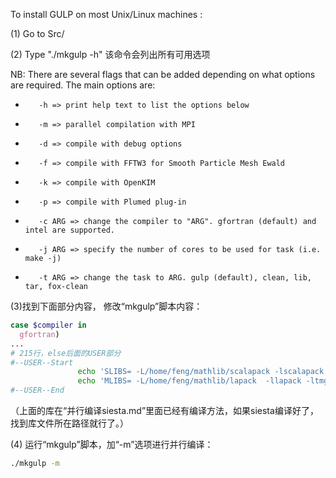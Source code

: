 To install GULP on most Unix/Linux machines :

(1) Go to Src/

(2) Type "./mkgulp -h"     该命令会列出所有可用选项
    
NB: There are several flags that can be added depending on what options are required. The main options are:
*        -h => print help text to list the options below
*        -m => parallel compilation with MPI
*        -d => compile with debug options
*        -f => compile with FFTW3 for Smooth Particle Mesh Ewald
*        -k => compile with OpenKIM
*        -p => compile with Plumed plug-in
*        -c ARG => change the compiler to "ARG". gfortran (default) and intel are supported.
*        -j ARG => specify the number of cores to be used for task (i.e. make -j)
*        -t ARG => change the task to ARG. gulp (default), clean, lib, tar, fox-clean

(3)找到下面部分内容， 修改“mkgulp”脚本内容：

```bash
case $compiler in
  gfortran)
...
# 215行，else后面的USER部分
#--USER--Start
               echo 'SLIBS= -L/home/feng/mathlib/scalapack -lscalapack' >> makefile
               echo 'MLIBS= -L/home/feng/mathlib/lapack  -llapack -ltmglib -lrefblas' >> makefile
#--USER--End
```

（上面的库在“并行编译siesta.md”里面已经有编译方法，如果siesta编译好了，找到库文件所在路径就行了。）

(4) 运行“mkgulp”脚本，加“-m”选项进行并行编译：

```bash
./mkgulp -m
```